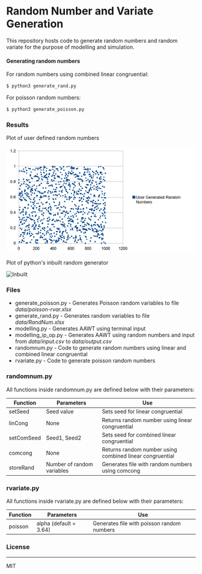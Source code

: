 # Random Number and Variate Generation

This repository hosts code to generate random numbers and random variate for the purpose of modelling and simulation.

#### Generating random numbers
For random numbers using combined linear congruential:
```sh
$ python3 generate_rand.py
```
For poisson random numbers:
```sh
$ python3 generate_poisson.py
```

### Results

Plot of user defined random numbers

![User Defined](/plots/random-graph.png)

Plot of python's inbuilt random generator

![Inbuilt](/plots/images/inbuilt-graph.png)

### Files

  - generate_poisson.py - Generates Poisson random variables to file *data/poisson-rvar.xlsx*
  - generate_rand.py - Generates random variables to file *data/RandNum.xlsx*
  - modelling.py - Generates AAWT using terminal input
  - modelling_ip_op.py - Generates AAWT using random numbers and input from *data/input.csv* to *data/output.csv*
  - randomnum.py - Code to generate random numbers using linear and combined linear congruential
  - rvariate.py - Code to generate poisson random numbers

### randomnum.py

All functions inside randomnum.py are defined below with their parameters:

| Function | Parameters | Use |
| ------ | ------ | ------ |
| setSeed | Seed value | Sets seed for linear congruential
| linCong | None | Returns random number using linear congruential
| setComSeed | Seed1, Seed2 | Sets seed for combined linear congruential |
| comcong | None | Returns random number using combined linear congruential |
| storeRand | Number of random variables | Generates file with random numbers using comcong |

### rvariate.py

All functions inside rvariate.py are defined below with their parameters:

| Function | Parameters | Use |
| ------ | ------ | ------ |
| poisson | alpha (default = 3.64) | Generates file with poisson random numbers|

### License
----

MIT
